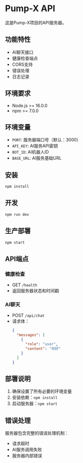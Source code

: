 # Pump-X API

这是Pump-X项目的API服务器。

## 功能特性

- AI聊天接口
- 健康检查端点
- CORS支持
- 错误处理
- 日志记录

## 环境要求

- Node.js >= 16.0.0
- npm >= 7.0.0

## 环境变量

- `PORT`: 服务器端口号（默认：3000）
- `API_KEY`: AI服务API密钥
- `BOT_ID`: AI机器人ID
- `BASE_URL`: AI服务基础URL

## 安装

```bash
npm install
```

## 开发

```bash
npm run dev
```

## 生产部署

```bash
npm start
```

## API端点

### 健康检查
- GET `/health`
- 返回服务器状态和时间戳

### AI聊天
- POST `/api/chat`
- 请求体：
  ```json
  {
    "messages": [
      {
        "role": "user",
        "content": "你好"
      }
    ]
  }
  ```

## 部署说明

1. 确保设置了所有必要的环境变量
2. 安装依赖：`npm install`
3. 启动服务器：`npm start`

## 错误处理

服务器包含完整的错误处理机制：
- 请求超时
- AI服务调用失败
- 服务器内部错误 